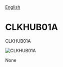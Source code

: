 
[English](./README.md)
<!--- module --->
# CLKHUB01A
<!--- Emodule --->

<!--- subtitle --->CLKHUB01A<!--- Esubtitle --->

![CLKHUB01A](/doc/img/CLKHUB01A_QRcode.png)

<!--- description --->None<!--- Edescription --->
            